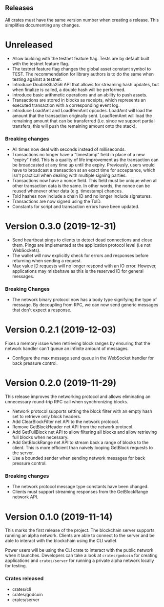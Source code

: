 ## Releases

All crates must have the same version number when creating a release. This
simplifies documenting any changes.

# Unreleased

- Allow building with the testnet feature flag. Tests are by default built with
  the testnet feature flag.
- The testnet feature flag changes the global asset constant symbol to TEST. The
  recommendation for library authors is to do the same when testing against a
  testnet.
- Introduce DoubleSha256 API that allows for streaming hash updates, but when
  finalize is called, a double hash will be performed.
- Introduce basic arithmetic operations and an ability to push assets.
- Transactions are stored in blocks as receipts, which represents an executed
  transaction with a corresponding event log.
- Introduce LoadAmt and LoadRemAmt opcodes. LoadAmt will load the amount that
  the transaction originally sent. LoadRemAmt will load the remaining amount
  that can be transferred (i.e. since we support partial transfers, this will
  push the remaining amount onto the stack).

### Breaking changes

- All times now deal with seconds instead of milliseconds.
- Transactions no longer have a "timestamp" field in place of a new "expiry"
  field. This is a quality of life improvement as the transaction can be
  broadcasted at any time up until the expiry. Previously, users would have to
  broadcast a transaction at an exact time for acceptance, which isn't practical
  when dealing with multiple signing parties.
- Transactions now have a nonce field. This field must be unique when all other
  transaction data is the same. In other words, the nonce can be reused whenever
  other data (e.g. timestamp) chances.
- TxId hashes now include a chain ID and no longer include signatures.
- Transactions are now signed using the TxID.
- Constants for script and transaction errors have been updated.

# Version 0.3.0 (2019-12-31)

- Send heartbeat pings to clients to detect dead connections and close them.
  Pings are implemented at the application protocol level (i.e not WebSockets).
- The wallet will now explicitly check for errors and responses before returning
  when sending a request.
- Max value ID requests will no longer respond with an IO error. However,
  applications may misbehave as this is the reserved ID for general messages.

### Breaking Changes

- The network binary protocol now has a body type signifying the type of
  message. By decoupling from RPC, we can now send generic messages that don't
  expect a response.

# Version 0.2.1 (2019-12-03)

Fixes a memory issue when retrieving block ranges by ensuring that the network
handler can't queue an infinite amount of messages.

- Configure the max message send queue in the WebSocket handler for back
  pressure control.

# Version 0.2.0 (2019-11-29)

This release improves the networking protocol and allows eliminating an
unnecessary round-trip RPC call when synchronizing blocks.

- Network protocol supports setting the block filter with an empty hash set to
  retrieve only block headers.
- Add ClearBlockFilter net API to the network protocol.
- Remove GetBlockHeader net API from the network protocol.
- Add GetFullBlock net API to allow filtering all blocks and allow retrieving
  full blocks when necessary.
- Add GetBlockRange net API to stream back a range of blocks to the client. This
  is more efficient than naively looping GetBlock requests to the server.
- Use a bounded sender when sending network messages for back pressure control.

### Breaking changes

- The network protocol message type constants have been changed.
- Clients must support streaming responses from the GetBlockRange network API.

# Version 0.1.0 (2019-11-14)

This marks the first release of the project. The blockchain server supports
running an alpha network. Clients are able to connect to the server and be able
to interact with the blockchain using the CLI wallet.

Power users will be using the CLI crate to interact with the public network when
it launches. Developers can take a look at `crates/godcoin` for creating
applications and `crates/server` for running a private alpha network locally for
testing.

### Crates released
- crates/cli
- crates/godcoin
- crates/server
